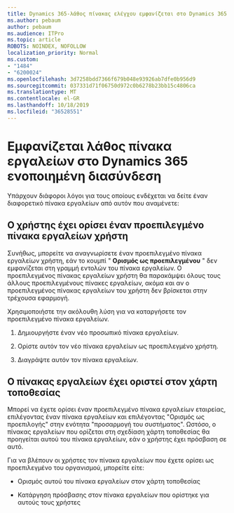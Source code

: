 ```yaml
---
title: Dynamics 365-λάθος πίνακας ελέγχου εμφανίζεται στο Dynamics 365 ενοποιημένη διασύνδεση
ms.author: pebaum
author: pebaum
ms.audience: ITPro
ms.topic: article
ROBOTS: NOINDEX, NOFOLLOW
localization_priority: Normal
ms.custom:
- "1484"
- "6200024"
ms.openlocfilehash: 3d7258bdd7366f679b048e93926ab7dfe0b956d9
ms.sourcegitcommit: 037331d71f06750d972c0b6278b23bb15c4806ca
ms.translationtype: MT
ms.contentlocale: el-GR
ms.lasthandoff: 10/18/2019
ms.locfileid: "36528551"
---
```

# <a name="wrong-dashboard-shows-in-dynamics-365-unified-interface"></a>Εμφανίζεται λάθος πίνακα εργαλείων στο Dynamics 365 ενοποιημένη διασύνδεση

Υπάρχουν διάφοροι λόγοι για τους οποίους ενδέχεται να δείτε έναν διαφορετικό πίνακα εργαλείων από αυτόν που αναμένετε:

## <a name="the-user-has-set-a-user-default-dashboard"></a>Ο χρήστης έχει ορίσει έναν προεπιλεγμένο πίνακα εργαλείων χρήστη 

Συνήθως, μπορείτε να αναγνωρίσετε έναν προεπιλεγμένο πίνακα εργαλείων χρήστη, εάν το κουμπί " **Ορισμός ως προεπιλεγμένου** " δεν εμφανίζεται στη γραμμή εντολών του πίνακα εργαλείων. Ο προεπιλεγμένος πίνακας εργαλείων χρήστη θα παρακάμψει όλους τους άλλους προεπιλεγμένους πίνακες εργαλείων, ακόμα και αν ο προεπιλεγμένος πίνακας εργαλείων του χρήστη δεν βρίσκεται στην τρέχουσα εφαρμογή.

Χρησιμοποιήστε την ακόλουθη λύση για να καταργήσετε τον προεπιλεγμένο πίνακα εργαλείων.

1. Δημιουργήστε έναν νέο προσωπικό πίνακα εργαλείων.

2. Ορίστε αυτόν τον νέο πίνακα εργαλείων ως προεπιλεγμένο χρήστη.

3. Διαγράψτε αυτόν τον πίνακα εργαλείων.

## <a name="the-dashboard-is-set-in-the-sitemap"></a>Ο πίνακας εργαλείων έχει οριστεί στον χάρτη τοποθεσίας

Μπορεί να έχετε ορίσει έναν προεπιλεγμένο πίνακα εργαλείων εταιρείας, επιλέγοντας έναν πίνακα εργαλείων και επιλέγοντας "Ορισμός ως προεπιλογής" στην ενότητα "προσαρμογή του συστήματος". Ωστόσο, ο πίνακας εργαλείων που ορίζεται στη σχεδίαση χάρτη τοποθεσίας θα προηγείται αυτού του πίνακα εργαλείων, εάν ο χρήστης έχει πρόσβαση σε αυτό.

Για να βλέπουν οι χρήστες τον πίνακα εργαλείων που έχετε ορίσει ως προεπιλεγμένο του οργανισμού, μπορείτε είτε:

* Ορισμός αυτού του πίνακα εργαλείων στον χάρτη τοποθεσίας

* Κατάργηση πρόσβασης στον πίνακα εργαλείων που ορίστηκε για αυτούς τους χρήστες
